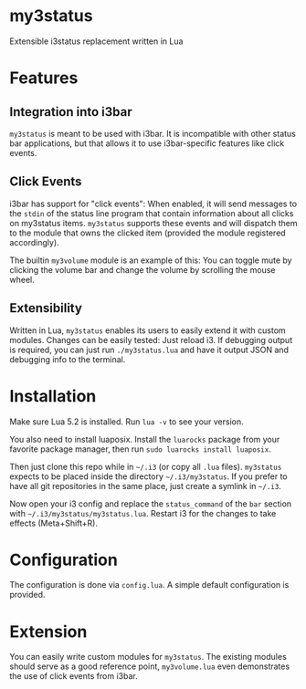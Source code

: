 # my3status

Extensible i3status replacement written in Lua

# Features

## Integration into i3bar

`my3status` is meant to be used with i3bar. It is incompatible with other status bar applications, but that allows it to use i3bar-specific features like click events.

## Click Events

i3bar has support for "click events": When enabled, it will send messages to the `stdin` of the status line program that contain information about all clicks on my3status items. `my3status` supports these events and will dispatch them to the module that owns the clicked item (provided the module registered accordingly).

The builtin `my3volume` module is an example of this: You can toggle mute by clicking the volume bar and change the volume by scrolling the mouse wheel.

## Extensibility

Written in Lua, `my3status` enables its users to easily extend it with custom modules. Changes can be easily tested: Just reload i3. If debugging output is required, you can just run `./my3status.lua` and have it output JSON and debugging info to the terminal.

# Installation

Make sure Lua 5.2 is installed. Run `lua -v` to see your version.

You also need to install luaposix. Install the `luarocks` package from your favorite package manager, then run `sudo luarocks install luaposix`.

Then just clone this repo while in `~/.i3` (or copy all `.lua` files). `my3status` expects to be placed inside the directory `~/.i3/my3status`. If you prefer to have all git repositories in the same place, just create a symlink in `~/.i3`.

Now open your i3 config and replace the `status_command` of the `bar` section with `~/.i3/my3status/my3status.lua`. Restart i3 for the changes to take effects (Meta+Shift+R).

# Configuration

The configuration is done via `config.lua`. A simple default configuration is provided.

# Extension

You can easily write custom modules for `my3status`. The existing modules should serve as a good reference point, `my3volume.lua` even demonstrates the use of click events from i3bar.
